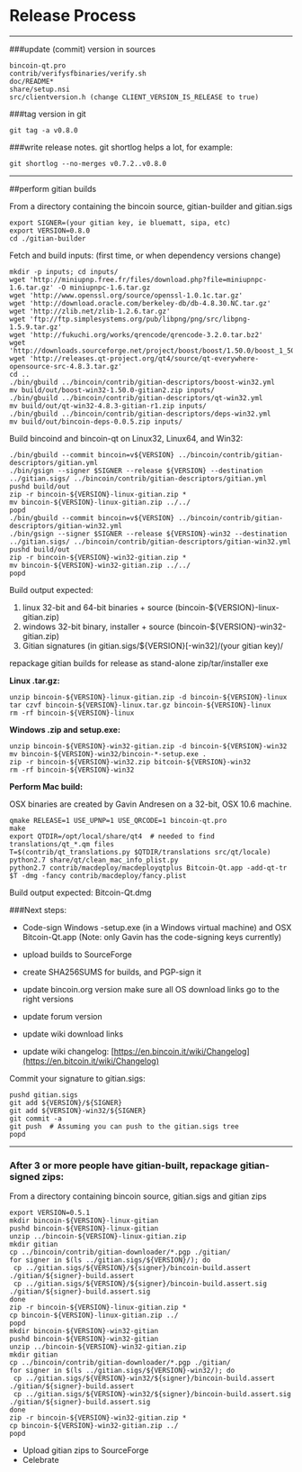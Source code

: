 Release Process
====================

* * *

###update (commit) version in sources


	bincoin-qt.pro
	contrib/verifysfbinaries/verify.sh
	doc/README*
	share/setup.nsi
	src/clientversion.h (change CLIENT_VERSION_IS_RELEASE to true)

###tag version in git

	git tag -a v0.8.0

###write release notes. git shortlog helps a lot, for example:

	git shortlog --no-merges v0.7.2..v0.8.0

* * *

##perform gitian builds

 From a directory containing the bincoin source, gitian-builder and gitian.sigs
  
	export SIGNER=(your gitian key, ie bluematt, sipa, etc)
	export VERSION=0.8.0
	cd ./gitian-builder

 Fetch and build inputs: (first time, or when dependency versions change)

	mkdir -p inputs; cd inputs/
	wget 'http://miniupnp.free.fr/files/download.php?file=miniupnpc-1.6.tar.gz' -O miniupnpc-1.6.tar.gz
	wget 'http://www.openssl.org/source/openssl-1.0.1c.tar.gz'
	wget 'http://download.oracle.com/berkeley-db/db-4.8.30.NC.tar.gz'
	wget 'http://zlib.net/zlib-1.2.6.tar.gz'
	wget 'ftp://ftp.simplesystems.org/pub/libpng/png/src/libpng-1.5.9.tar.gz'
	wget 'http://fukuchi.org/works/qrencode/qrencode-3.2.0.tar.bz2'
	wget 'http://downloads.sourceforge.net/project/boost/boost/1.50.0/boost_1_50_0.tar.bz2'
	wget 'http://releases.qt-project.org/qt4/source/qt-everywhere-opensource-src-4.8.3.tar.gz'
	cd ..
	./bin/gbuild ../bincoin/contrib/gitian-descriptors/boost-win32.yml
	mv build/out/boost-win32-1.50.0-gitian2.zip inputs/
	./bin/gbuild ../bincoin/contrib/gitian-descriptors/qt-win32.yml
	mv build/out/qt-win32-4.8.3-gitian-r1.zip inputs/
	./bin/gbuild ../bincoin/contrib/gitian-descriptors/deps-win32.yml
	mv build/out/bincoin-deps-0.0.5.zip inputs/

 Build bincoind and bincoin-qt on Linux32, Linux64, and Win32:
  
	./bin/gbuild --commit bincoin=v${VERSION} ../bincoin/contrib/gitian-descriptors/gitian.yml
	./bin/gsign --signer $SIGNER --release ${VERSION} --destination ../gitian.sigs/ ../bincoin/contrib/gitian-descriptors/gitian.yml
	pushd build/out
	zip -r bincoin-${VERSION}-linux-gitian.zip *
	mv bincoin-${VERSION}-linux-gitian.zip ../../
	popd
	./bin/gbuild --commit bincoin=v${VERSION} ../bincoin/contrib/gitian-descriptors/gitian-win32.yml
	./bin/gsign --signer $SIGNER --release ${VERSION}-win32 --destination ../gitian.sigs/ ../bincoin/contrib/gitian-descriptors/gitian-win32.yml
	pushd build/out
	zip -r bincoin-${VERSION}-win32-gitian.zip *
	mv bincoin-${VERSION}-win32-gitian.zip ../../
	popd

  Build output expected:

  1. linux 32-bit and 64-bit binaries + source (bincoin-${VERSION}-linux-gitian.zip)
  2. windows 32-bit binary, installer + source (bincoin-${VERSION}-win32-gitian.zip)
  3. Gitian signatures (in gitian.sigs/${VERSION}[-win32]/(your gitian key)/

repackage gitian builds for release as stand-alone zip/tar/installer exe

**Linux .tar.gz:**

	unzip bincoin-${VERSION}-linux-gitian.zip -d bincoin-${VERSION}-linux
	tar czvf bincoin-${VERSION}-linux.tar.gz bincoin-${VERSION}-linux
	rm -rf bincoin-${VERSION}-linux

**Windows .zip and setup.exe:**

	unzip bincoin-${VERSION}-win32-gitian.zip -d bincoin-${VERSION}-win32
	mv bincoin-${VERSION}-win32/bincoin-*-setup.exe .
	zip -r bincoin-${VERSION}-win32.zip bitcoin-${VERSION}-win32
	rm -rf bincoin-${VERSION}-win32

**Perform Mac build:**

  OSX binaries are created by Gavin Andresen on a 32-bit, OSX 10.6 machine.

	qmake RELEASE=1 USE_UPNP=1 USE_QRCODE=1 bincoin-qt.pro
	make
	export QTDIR=/opt/local/share/qt4  # needed to find translations/qt_*.qm files
	T=$(contrib/qt_translations.py $QTDIR/translations src/qt/locale)
	python2.7 share/qt/clean_mac_info_plist.py
	python2.7 contrib/macdeploy/macdeployqtplus Bitcoin-Qt.app -add-qt-tr $T -dmg -fancy contrib/macdeploy/fancy.plist

 Build output expected: Bitcoin-Qt.dmg

###Next steps:

* Code-sign Windows -setup.exe (in a Windows virtual machine) and
  OSX Bitcoin-Qt.app (Note: only Gavin has the code-signing keys currently)

* upload builds to SourceForge

* create SHA256SUMS for builds, and PGP-sign it

* update bincoin.org version
  make sure all OS download links go to the right versions

* update forum version

* update wiki download links

* update wiki changelog: [https://en.bincoin.it/wiki/Changelog](https://en.bitcoin.it/wiki/Changelog)

Commit your signature to gitian.sigs:

	pushd gitian.sigs
	git add ${VERSION}/${SIGNER}
	git add ${VERSION}-win32/${SIGNER}
	git commit -a
	git push  # Assuming you can push to the gitian.sigs tree
	popd

-------------------------------------------------------------------------

### After 3 or more people have gitian-built, repackage gitian-signed zips:

From a directory containing bincoin source, gitian.sigs and gitian zips

	export VERSION=0.5.1
	mkdir bincoin-${VERSION}-linux-gitian
	pushd bincoin-${VERSION}-linux-gitian
	unzip ../bincoin-${VERSION}-linux-gitian.zip
	mkdir gitian
	cp ../bincoin/contrib/gitian-downloader/*.pgp ./gitian/
	for signer in $(ls ../gitian.sigs/${VERSION}/); do
	 cp ../gitian.sigs/${VERSION}/${signer}/bincoin-build.assert ./gitian/${signer}-build.assert
	 cp ../gitian.sigs/${VERSION}/${signer}/bincoin-build.assert.sig ./gitian/${signer}-build.assert.sig
	done
	zip -r bincoin-${VERSION}-linux-gitian.zip *
	cp bincoin-${VERSION}-linux-gitian.zip ../
	popd
	mkdir bincoin-${VERSION}-win32-gitian
	pushd bincoin-${VERSION}-win32-gitian
	unzip ../bincoin-${VERSION}-win32-gitian.zip
	mkdir gitian
	cp ../bincoin/contrib/gitian-downloader/*.pgp ./gitian/
	for signer in $(ls ../gitian.sigs/${VERSION}-win32/); do
	 cp ../gitian.sigs/${VERSION}-win32/${signer}/bincoin-build.assert ./gitian/${signer}-build.assert
	 cp ../gitian.sigs/${VERSION}-win32/${signer}/bincoin-build.assert.sig ./gitian/${signer}-build.assert.sig
	done
	zip -r bincoin-${VERSION}-win32-gitian.zip *
	cp bincoin-${VERSION}-win32-gitian.zip ../
	popd

- Upload gitian zips to SourceForge
- Celebrate 
